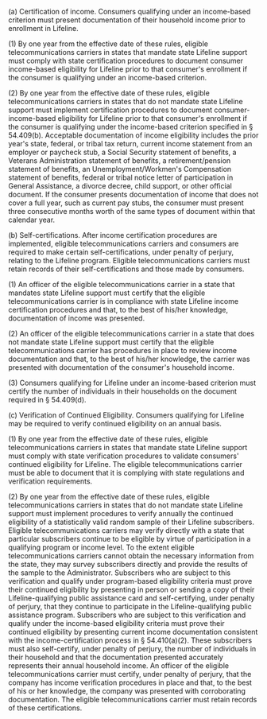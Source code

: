 (a) Certification of income. Consumers qualifying under an income-based criterion must present documentation of their household income prior to enrollment in Lifeline.

(1) By one year from the effective date of these rules, eligible telecommunications carriers in states that mandate state Lifeline support must comply with state certification procedures to document consumer income-based eligibility for Lifeline prior to that consumer's enrollment if the consumer is qualifying under an income-based criterion.

(2) By one year from the effective date of these rules, eligible telecommunications carriers in states that do not mandate state Lifeline support must implement certification procedures to document consumer-income-based eligibility for Lifeline prior to that consumer's enrollment if the consumer is qualifying under the income-based criterion specified in § 54.409(b). Acceptable documentation of income eligibility includes the prior year's state, federal, or tribal tax return, current income statement from an employer or paycheck stub, a Social Security statement of benefits, a Veterans Administration statement of benefits, a retirement/pension statement of benefits, an Unemployment/Workmen's Compensation statement of benefits, federal or tribal notice letter of participation in General Assistance, a divorce decree, child support, or other official document. If the consumer presents documentation of income that does not cover a full year, such as current pay stubs, the consumer must present three consecutive months worth of the same types of document within that calendar year.

(b) Self-certifications. After income certification procedures are implemented, eligible telecommunications carriers and consumers are required to make certain self-certifications, under penalty of perjury, relating to the Lifeline program. Eligible telecommunications carriers must retain records of their self-certifications and those made by consumers.

(1) An officer of the eligible telecommunications carrier in a state that mandates state Lifeline support must certify that the eligible telecommunications carrier is in compliance with state Lifeline income certification procedures and that, to the best of his/her knowledge, documentation of income was presented.

(2) An officer of the eligible telecommunications carrier in a state that does not mandate state Lifeline support must certify that the eligible telecommunications carrier has procedures in place to review income documentation and that, to the best of his/her knowledge, the carrier was presented with documentation of the consumer's household income.

(3) Consumers qualifying for Lifeline under an income-based criterion must certify the number of individuals in their households on the document required in § 54.409(d).

(c) Verification of Continued Eligibility. Consumers qualifying for Lifeline may be required to verify continued eligibility on an annual basis.

(1) By one year from the effective date of these rules, eligible telecommunications carriers in states that mandate state Lifeline support must comply with state verification procedures to validate consumers' continued eligibility for Lifeline. The eligible telecommunications carrier must be able to document that it is complying with state regulations and verification requirements.

(2) By one year from the effective date of these rules, eligible telecommunications carriers in states that do not mandate state Lifeline support must implement procedures to verify annually the continued eligibility of a statistically valid random sample of their Lifeline subscribers. Eligible telecommunications carriers may verify directly with a state that particular subscribers continue to be eligible by virtue of participation in a qualifying program or income level. To the extent eligible telecommunications carriers cannot obtain the necessary information from the state, they may survey subscribers directly and provide the results of the sample to the Administrator. Subscribers who are subject to this verification and qualify under program-based eligibility criteria must prove their continued eligibility by presenting in person or sending a copy of their Lifeline-qualifying public assistance card and self-certifying, under penalty of perjury, that they continue to participate in the Lifeline-qualifying public assistance program. Subscribers who are subject to this verification and qualify under the income-based eligibility criteria must prove their continued eligibility by presenting current income documentation consistent with the income-certification process in § 54.410(a)(2). These subscribers must also self-certify, under penalty of perjury, the number of individuals in their household and that the documentation presented accurately represents their annual household income. An officer of the eligible telecommunications carrier must certify, under penalty of perjury, that the company has income verification procedures in place and that, to the best of his or her knowledge, the company was presented with corroborating documentation. The eligible telecommunications carrier must retain records of these certifications.

